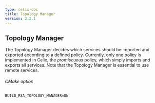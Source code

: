 ```yaml
---
type: celix-doc
title: Topology Manager
version: 2.2.1
---
```


<!--
Licensed to the Apache Software Foundation (ASF) under one or more
contributor license agreements.  See the NOTICE file distributed with
this work for additional information regarding copyright ownership.
The ASF licenses this file to You under the Apache License, Version 2.0
(the "License"); you may not use this file except in compliance with
the License.  You may obtain a copy of the License at
   
    http://www.apache.org/licenses/LICENSE-2.0

Unless required by applicable law or agreed to in writing, software
distributed under the License is distributed on an "AS IS" BASIS,
WITHOUT WARRANTIES OR CONDITIONS OF ANY KIND, either express or implied.
See the License for the specific language governing permissions and
limitations under the License.
-->

## Topology Manager

The Topology Manager decides which services should be imported and exported according to a defined policy. Currently, only one policy is implemented in Celix, the *promiscuous* policy, which simply imports and exports all services. Note that the Topology Manager is essential to use remote services.

###### CMake option
    BUILD_RSA_TOPOLOGY_MANAGER=ON
